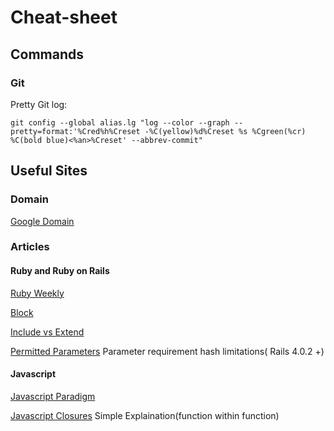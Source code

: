 # Cheat-sheet

## Commands
### Git

Pretty Git log:
```
git config --global alias.lg "log --color --graph --pretty=format:'%Cred%h%Creset -%C(yellow)%d%Creset %s %Cgreen(%cr) %C(bold blue)<%an>%Creset' --abbrev-commit"
```

## Useful Sites
### Domain

[Google Domain](https://domains.google.com/about/)

### Articles

#### Ruby and Ruby on Rails

[Ruby Weekly](http://rubyweekly.com/)

[Block](http://www.sitepoint.com/closures-ruby/)

[Include vs Extend](http://www.railstips.org/blog/archives/2009/05/15/include-vs-extend-in-ruby/)

[Permitted Parameters](http://apidock.com/rails/ActionController/Parameters/permit) Parameter requirement hash limitations( Rails 4.0.2 +)

#### Javascript

[Javascript Paradigm](https://www.quora.com/JavaScript-follows-which-Programming-Paradigm)

[Javascript Closures](http://stackoverflow.com/questions/111102/how-do-javascript-closures-work)
  Simple Explaination(function within function)

